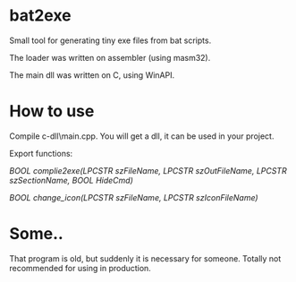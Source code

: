 # bat2exe
Small tool for generating tiny exe files from bat scripts.

The loader was written on assembler (using masm32).

The main dll was written on C, using WinAPI.

# How to use
Compile c-dll\main.cpp. You will get a dll, it can be used in your project.

Export functions:

*BOOL complie2exe(LPCSTR szFileName, LPCSTR szOutFileName, LPCSTR szSectionName, BOOL HideCmd)*

*BOOL change_icon(LPCSTR szFileName, LPCSTR szIconFileName)*

# Some..
That program is old, but suddenly it is necessary for someone. Totally not recommended for using in production.
